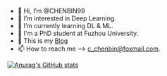 - 👋 Hi, I’m @CHENBIN99
- 👀 I’m interested in Deep Learning.
- 🌱 I’m currently learning DL & ML.
- 🏫 I'm a PhD student at Fuzhou University.
- 📄 This is my [Blog](https://www.cnblogs.com/c-chenbin/)
- 📫 How to reach me --> c_chenbin@foxmail.com.

[![Anurag's GitHub stats](https://github-readme-stats.vercel.app/api?username=CHENBIN99&count_private=true&show_icons=true)](https://github.com/anuraghazra/github-readme-stats)


<!---
CHENBIN99/CHENBIN99 is a ✨ special ✨ repository because its `README.md` (this file) appears on your GitHub profile.
You can click the Preview link to take a look at your changes.
--->
